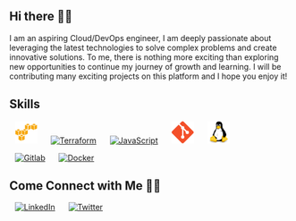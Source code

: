 ## Hi there 👋🏽

I am an aspiring Cloud/DevOps engineer, I am deeply passionate about leveraging the latest technologies to solve complex problems and create innovative solutions. To me, there is nothing more exciting than exploring new opportunities to continue my journey of growth and learning. I will be contributing many exciting projects on this platform and I hope you enjoy it!

## Skills

<p align="left">
  
  <a href="https://aws.amazon.com/certification/certified-cloud-practitioner/" target="_blank"><img src="https://github.com/devicons/devicon/raw/master/icons/amazonwebservices/amazonwebservices-original.svg" alt="AWS" width="40" height="40" hspace="10"/></a>
  <a href="https://developer.hashicorp.com/terraform/docs" target="_blank"><img src="https://cdn.jsdelivr.net/gh/devicons/devicon/icons/terraform/terraform-original-wordmark.svg" alt="Terraform" width="40" height="40" hspace="10"/></a>
  <a href="https://www.javascript.com/" target="_blank"><img src="https://cdn.jsdelivr.net/gh/devicons/devicon/icons/javascript/javascript-original.svg" alt="JavaScript" width="40" height="40" hspace="10"/></a>
  <a href="https://git-scm.com/" target="_blank"><img src="https://github.com/devicons/devicon/raw/master/icons/git/git-original.svg" alt="Git" width="40" height="40" hspace="10"/></a>
 <a href="https://www.linux.com/" target="_blank"><img src="https://github.com/devicons/devicon/raw/master/icons/linux/linux-original.svg" alt="Linux" width="40" height="40" hspace="10"/></a>
 <p align="left">
  <a href="https://about.gitlab.com/" target="_blank"><img src="https://cdn.jsdelivr.net/gh/devicons/devicon/icons/gitlab/gitlab-original.svg" alt="Gitlab" width="37" height="37" hspace="10"/></a>
  <a href="https://www.docker.com/" target="_blank"><img src="https://cdn.jsdelivr.net/gh/devicons/devicon/icons/docker/docker-original-wordmark.svg" alt="Docker" width="50" height="50" hspace="10"/></a>
</p>

## Come Connect with Me 👋🏽

<p align="left">
  <a href="https://www.linkedin.com/in/l-xasan/" target="_blank"><img   src="https://cdn.jsdelivr.net/gh/devicons/devicon/icons/linkedin/linkedin-original.svg" alt="LinkedIn" width="40" height="40" hspace="10"/></a>
   <a href="https://twitter.com/Xasanops" target="_blank"><img src="https://cdn.jsdelivr.net/gh/devicons/devicon/icons/twitter/twitter-original.svg" alt="Twitter" width="30" height="30" hspace="10"/></a>
  </p>
